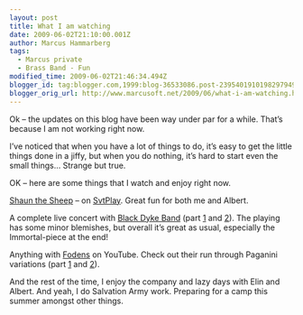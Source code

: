```yaml
---
layout: post
title: What I am watching
date: 2009-06-02T21:10:00.001Z
author: Marcus Hammarberg
tags:
  - Marcus private
  - Brass Band - Fun
modified_time: 2009-06-02T21:46:34.494Z
blogger_id: tag:blogger.com,1999:blog-36533086.post-2395401910198297949
blogger_orig_url: http://www.marcusoft.net/2009/06/what-i-am-watching.html
---
```


Ok – the updates on this blog have been way under par for a while. That’s because I am not working right now.

I’ve noticed that when you have a lot of things to do, it’s easy to get the little things done in a jiffy, but when you do nothing, it’s hard to start even the small things… Strange but true.

OK – here are some things that I watch and enjoy right now.

[Shaun the Sheep](http://svtplay.se/t/108522/faret_shaun) – on [SvtPlay](http://svtplay.se/). Great fun for both me and Albert.

A complete live concert with [Black Dyke Band](http://blackdykeband.co.uk/) (part [1](http://www.youtube.com/watch?v=4lNaYGaeRFQ) and [2](http://www.youtube.com/watch?v=LECAbPrQe0o)). The playing has some minor blemishes, but overall it’s great as usual, especially the Immortal-piece at the end!

Anything with [Fodens](http://www.youtube.com/results?search_type=&search_query=fodens+brass+band&aq=0&oq=fodens) on YouTube. Check out their run through Paganini variations (part [1](http://www.youtube.com/watch?v=271YkQ1vEoI) and [2](http://www.youtube.com/watch?v=x19c_YPdODQ)).

And the rest of the time, I enjoy the company and lazy days with Elin and Albert. And yeah, I do Salvation Army work. Preparing for a camp this summer amongst other things.

